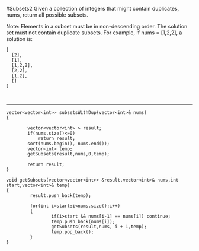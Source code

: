 #Subsets2
Given a collection of integers that might contain duplicates, nums, return all possible subsets.

Note:
Elements in a subset must be in non-descending order.
The solution set must not contain duplicate subsets.
For example,
If nums = [1,2,2], a solution is:
```
[
  [2],
  [1],
  [1,2,2],
  [2,2],
  [1,2],
  []
]



```
---


```
vector<vector<int>> subsetsWithDup(vector<int>& nums)
{
        
        vector<vector<int> > result;
        if(nums.size()<=0)
            return result;
        sort(nums.begin(), nums.end());
        vector<int> temp;
        getSubsets(result,nums,0,temp);
        
        return result;
}
    
void getSubsets(vector<vector<int>> &result,vector<int>& nums,int start,vector<int>& temp)
{
         result.push_back(temp);
        
         for(int i=start;i<nums.size();i++)
         {
                 if(i>start && nums[i-1] == nums[i]) continue;
                 temp.push_back(nums[i]);
                 getSubsets(result,nums, i + 1,temp);
                 temp.pop_back();
         }
}
```
